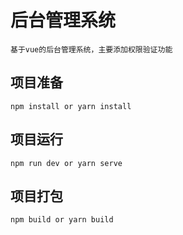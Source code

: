 # 后台管理系统
    基于vue的后台管理系统，主要添加权限验证功能

##  项目准备
    npm install or yarn install
##  项目运行
    npm run dev or yarn serve
##  项目打包
    npm build or yarn build